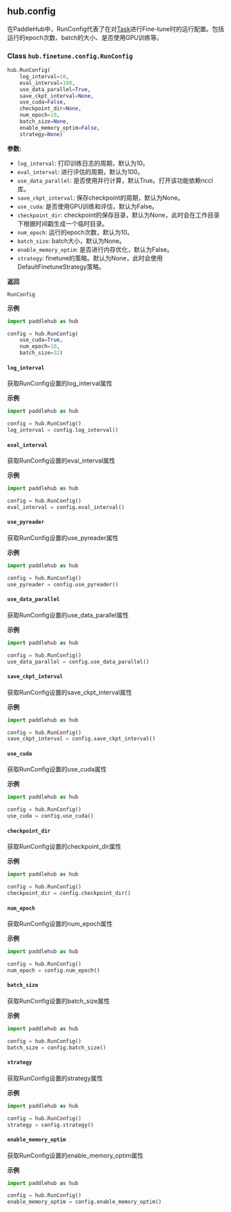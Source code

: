 ## hub.config

在PaddleHub中，RunConfig代表了在对[Task](./task)进行Fine-tune时的运行配置。包括运行的epoch次数、batch的大小、是否使用GPU训练等。

### Class `hub.finetune.config.RunConfig`

```python
hub.RunConfig(
    log_interval=10,
    eval_interval=100,
    use_data_parallel=True,
    save_ckpt_interval=None,
    use_cuda=False,
    checkpoint_dir=None,
    num_epoch=10,
    batch_size=None,
    enable_memory_optim=False,
    strategy=None)`
```
**参数:**

* `log_interval`: 打印训练日志的周期，默认为10。
* `eval_interval`: 进行评估的周期，默认为100。
* `use_data_parallel`: 是否使用并行计算，默认True。打开该功能依赖nccl库。
* `save_ckpt_interval`: 保存checkpoint的周期，默认为None。
* `use_cuda`: 是否使用GPU训练和评估，默认为False。
* `checkpoint_dir`: checkpoint的保存目录，默认为None，此时会在工作目录下根据时间戳生成一个临时目录。
* `num_epoch`: 运行的epoch次数，默认为10。
* `batch_size`: batch大小，默认为None。
* `enable_memory_optim`: 是否进行内存优化，默认为False。
* `strategy`: finetune的策略。默认为None，此时会使用DefaultFinetuneStrategy策略。

**返回**

`RunConfig`

**示例**

```python
import paddlehub as hub

config = hub.RunConfig(
    use_cuda=True,
    num_epoch=10,
    batch_size=32)
```

#### `log_interval`

获取RunConfig设置的log_interval属性

**示例**

```python
import paddlehub as hub

config = hub.RunConfig()
log_interval = config.log_interval()
```

#### `eval_interval`

获取RunConfig设置的eval_interval属性

**示例**

```python
import paddlehub as hub

config = hub.RunConfig()
eval_interval = config.eval_interval()
```

#### `use_pyreader`

获取RunConfig设置的use_pyreader属性

**示例**

```python
import paddlehub as hub

config = hub.RunConfig()
use_pyreader = config.use_pyreader()
```

#### `use_data_parallel`

获取RunConfig设置的use_data_parallel属性

**示例**

```python
import paddlehub as hub

config = hub.RunConfig()
use_data_parallel = config.use_data_parallel()
```

#### `save_ckpt_interval`

获取RunConfig设置的save_ckpt_interval属性

**示例**

```python
import paddlehub as hub

config = hub.RunConfig()
save_ckpt_interval = config.save_ckpt_interval()
```

#### `use_cuda`

获取RunConfig设置的use_cuda属性

**示例**

```python
import paddlehub as hub

config = hub.RunConfig()
use_cuda = config.use_cuda()
```

#### `checkpoint_dir`

获取RunConfig设置的checkpoint_dir属性

**示例**

```python
import paddlehub as hub

config = hub.RunConfig()
checkpoint_dir = config.checkpoint_dir()
```

#### `num_epoch`

获取RunConfig设置的num_epoch属性

**示例**

```python
import paddlehub as hub

config = hub.RunConfig()
num_epoch = config.num_epoch()
```

#### `batch_size`

获取RunConfig设置的batch_size属性

**示例**

```python
import paddlehub as hub

config = hub.RunConfig()
batch_size = config.batch_size()
```

#### `strategy`

获取RunConfig设置的strategy属性

**示例**

```python
import paddlehub as hub

config = hub.RunConfig()
strategy = config.strategy()
```

#### `enable_memory_optim`

获取RunConfig设置的enable_memory_optim属性

**示例**

```python
import paddlehub as hub

config = hub.RunConfig()
enable_memory_optim = config.enable_memory_optim()
```
